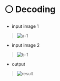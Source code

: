 # ⚪ Decoding

- input image 1


> ![a-1](https://user-images.githubusercontent.com/87034655/140491374-e6441b50-e35e-46ef-8bee-dc8bbd750602.jpg)


- input image 2

> ![b-1](https://user-images.githubusercontent.com/87034655/140491423-19fc80ec-83e8-4f5d-8881-d80169a33c27.jpg)

- output


> ![result](https://user-images.githubusercontent.com/87034655/140488795-7c52121a-c4a2-4f49-a486-fa908c848f75.jpg)
